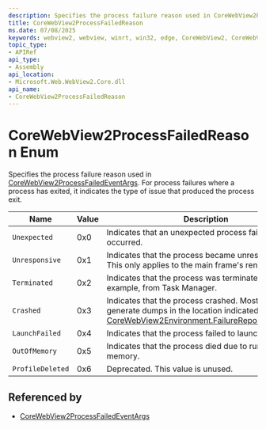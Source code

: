 ```yaml
---
description: Specifies the process failure reason used in CoreWebView2ProcessFailedEventArgs. For process failures where a process has exited, it indicates the type of issue that produced the process exit.
title: CoreWebView2ProcessFailedReason
ms.date: 07/08/2025
keywords: webview2, webview, winrt, win32, edge, CoreWebView2, CoreWebView2Controller, browser control, edge html, CoreWebView2ProcessFailedReason
topic_type:
- APIRef
api_type:
- Assembly
api_location:
- Microsoft.Web.WebView2.Core.dll
api_name:
- CoreWebView2ProcessFailedReason
---
```


# CoreWebView2ProcessFailedReason Enum

Specifies the process failure reason used in [CoreWebView2ProcessFailedEventArgs](corewebview2processfailedeventargs.md). For process failures where a process has exited, it indicates the type of issue that produced the process exit.

| Name |  Value | Description |
|--|--|--|
|`Unexpected` | 0x0  |  Indicates that an unexpected process failure occurred.|
|`Unresponsive` | 0x1  |  Indicates that the process became unresponsive. This only applies to the main frame's render process.|
|`Terminated` | 0x2  |  Indicates that the process was terminated. For example, from Task Manager.|
|`Crashed` | 0x3  |  Indicates that the process crashed. Most crashes will generate dumps in the location indicated by [CoreWebView2Environment.FailureReportFolderPath](corewebview2environment.md#failurereportfolderpath).|
|`LaunchFailed` | 0x4  |  Indicates that the process failed to launch.|
|`OutOfMemory` | 0x5  |  Indicates that the process died due to running out of memory.|
|`ProfileDeleted` | 0x6  |  Deprecated. This value is unused.|


## Referenced by

- [CoreWebView2ProcessFailedEventArgs](corewebview2processfailedeventargs.md)
